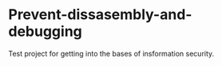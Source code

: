 # Prevent-dissasembly-and-debugging
Test project for getting into the bases of insformation security.
